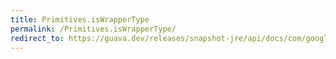 ```yaml
---
title: Primitives.isWrapperType
permalink: /Primitives.isWrapperType/
redirect_to: https://guava.dev/releases/snapshot-jre/api/docs/com/google/common/primitives/Primitives.html#isWrapperType-java.lang.Class-
---
```

